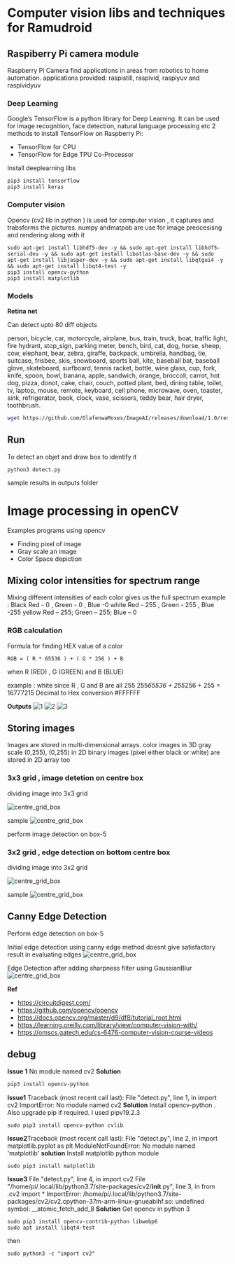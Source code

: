 # Computer vision libs and techniques for Ramudroid 

## Raspiberry Pi camera module 

Raspberry Pi Camera find applications in areas from robotics to home automation.
applications provided: raspistill, raspivid, raspiyuv and raspividyuv

### Deep Learning 

Google’s TensorFlow is a  python library for Deep Learning. 
It can be used for image recognition, face detection, natural language processing etc
2 methods to install TensorFlow on Raspberry Pi:
- TensorFlow for CPU
- TensorFlow for Edge TPU Co-Processor

Install deeplearning libs
```
pip3 install tensorflow
pip3 install keras
```
### Computer vision 

Opencv (cv2 lib in python ) is used for computer vision , it captures and trabsforms the pictures.
numpy andmatpob are use for image preocesisng and rendering along with it

```
sudo apt-get install libhdf5-dev -y && sudo apt-get install libhdf5-serial-dev -y && sudo apt-get install libatlas-base-dev -y && sudo apt-get install libjasper-dev -y && sudo apt-get install libqtgui4 -y && sudo apt-get install libqt4-test -y
pip3 install opencv-python
pip3 install matplotlib
```

### Models 

**Retina net**

Can detect upto 80 diff objects 

person, bicycle, car, motorcycle, airplane, bus, train, truck, boat, traffic light, fire hydrant, stop_sign,
parking meter,   bench,   bird,   cat,   dog,   horse,   sheep,   cow,   elephant,   bear,   zebra,
giraffe,   backpack,   umbrella,   handbag,   tie,   suitcase,   frisbee,   skis,   snowboard,
sports ball,   kite,   baseball bat,   baseball glove,   skateboard,   surfboard,   tennis racket,
bottle,   wine glass,   cup,   fork,   knife,   spoon,   bowl,   banana,   apple,   sandwich,   orange,
broccoli,   carrot,   hot dog,   pizza,   donot,   cake,   chair,   couch,   potted plant,   bed,
dining table,   toilet,   tv,   laptop,   mouse,   remote,   keyboard,   cell phone,   microwave,
oven,   toaster,   sink,   refrigerator,   book,   clock,   vase,   scissors,   teddy bear,   hair dryer,
toothbrush. 
```bash
wget https://github.com/OlafenwaMoses/ImageAI/releases/download/1.0/resnet50_coco_best_v2.0.1.h5
```

## Run 
To detect an objet and draw box to identify it  
```
python3 detect.py
```
sample results in outputs folder 


# Image processing in openCV

Examples programs using opencv 
- Finding pixel of image
- Gray scale an image 
- Color Space depiction

## Mixing color intensities for spectrum range

Mixing different intensities of each color gives us the full spectrum
example : 
Black 
    Red - 0 , Green - 0 , Blue -0 
white 
    Red - 255 , Green - 255 , Blue -255
yellow
    Red – 255; Green – 255; Blue – 0

### RGB calculation 

Formula for finding HEX value of a color
```
RGB = ( R * 65536 ) + ( G * 256 ) + B 
```
when R (RED) , G  (GREEN) and B (BLUE)

example :
white 
since R , G and B are all 255
255*65536 + 255*256 + 255 = 16777215
Decimal to Hex conversion #FFFFFF

**Outputs**
![1](outputs/1.png)
![2](outputs/2.png)
![3](outputs/3.png)

## Storing images 

Images are stored in multi-dimensional arrays.
color images in 3D 
gray scale  (0,255), (0,255)  in 2D
binary images (pixel either black or white) are stored in 2D array too

### 3x3 grid , image detetion on centre box 

dividing image into 3x3 grid 

![centre_grid_box](imgs/centre_grid_box.jpg)

sample 
![centre_grid_box](imgs/3_processed.jpeg)

perform image detection on box-5

### 3x2 grid , edge detection on bottom centre box 

dividing image into 3x2 grid 

![centre_grid_box](imgs/3x2_grid_box.jpg)

sample 
![centre_grid_box](imgs/3_processed_3x2.jpeg)

## Canny Edge Detection

Perform edge detection on box-5

Initial edge detection using canny edge method doesnt give satisfactory result in evaluating edges
![centre_grid_box](imgs/3_edges_badoutput_edge_detection.jpeg)

Edge Detection after adding sharpness filter using GaussianBlur
![centre_grid_box](imgs/3_edges.jpeg)

**Ref**
- https://circuitdigest.com/
- https://github.com/opencv/opencv
- https://docs.opencv.org/master/d9/df8/tutorial_root.html
- https://learning.oreilly.com/library/view/computer-vision-with/
- https://omscs.gatech.edu/cs-6476-computer-vision-course-videos

## debug 

**Issue 1**  No module named cv2
**Solution**
```bash
pip3 install opencv-python
```


**Issue1** Traceback (most recent call last):
  File "detect.py", line 1, in <module>
    import cv2
ImportError: No module named cv2
**Solution** Install opencv-python . Also upgrade pip if required. I used pipv19.2.3
```
sudo pip3 install opencv-python cvlib
```

**Issue2**Traceback (most recent call last):
  File "detect.py", line 2, in <module>
    import matplotlib.pyplot as plt
ModuleNotFoundError: No module named 'matplotlib'
**solution** Install matplotlib python module 
```
sudo pip3 install matplotlib
```

**Issue3**   File "detect.py", line 4, in <module>
    import cv2
  File "/home/pi/.local/lib/python3.7/site-packages/cv2/__init__.py", line 3, in <module>
    from .cv2 import *
ImportError: /home/pi/.local/lib/python3.7/site-packages/cv2/cv2.cpython-37m-arm-linux-gnueabihf.so: undefined symbol: __atomic_fetch_add_8
 **Solution** Get opencv in python 3  
```
sudo pip3 install opencv-contrib-python libwebp6
sudo apt install libqt4-test
```
then
```
sudo python3 -c "import cv2"
```

